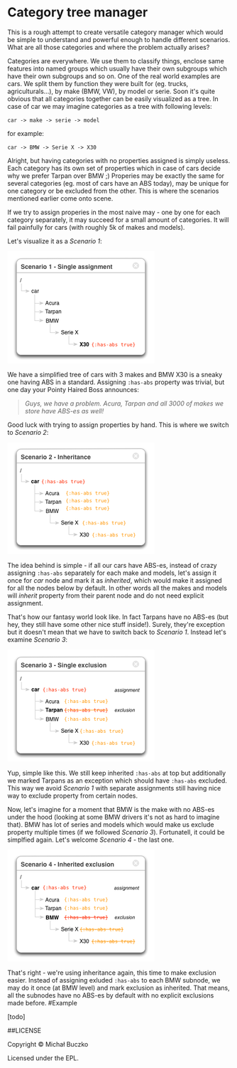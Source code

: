 # Category tree manager

This is a rough attempt to create versatile category manager which would be simple to understand and powerful enough to handle different scenarios.
What are all those categories and where the problem actually arises?

Categories are everywhere. We use them to classify things, enclose same features into named groups which usually have their own subgroups which have their own subgroups and so on.
One of the real world examples are cars. We split them by function they were built for (eg. trucks, agriculturals...), by make (BMW, VW), by model or serie.
Soon it's quite obvious that all categories together can be easily visualized as a tree. In case of car we may imagine categories as a tree with following levels:

    car -> make -> serie -> model

for example:

    car -> BMW -> Serie X -> X30

Alright, but having categories with no properties assigned is simply useless. Each category has its own set of properties which in case of cars decide why we prefer Tarpan over BMW ;)
Properies may be exactly the same for several categories (eg. most of cars have an ABS today), may be unique for one category or be excluded from the other. This is where the scenarios mentioned earlier come onto scene.

If we try to assign properies in the most naive may - one by one for each category separately, it may succeed for a small amount of categories. It will fail painfully for cars (with roughly 5k of makes and models).

Let's visualize it as a _Scenario 1_:

![scenario1](https://github.com/mbuczko/categorizer/blob/master/scenario1.png "scenario 1")

We have a simplified tree of cars with 3 makes and BMW X30 is a sneaky one having ABS in a standard. Assigning ```:has-abs``` property was trivial, but one day your Pointy Haired Boss announces:

> _Guys, we have a problem. Acura, Tarpan and all 3000 of makes we store have ABS-es as well!_

Good luck with trying to assign properties by hand. This is where we switch to _Scenario 2_:

![scenario2](https://github.com/mbuczko/categorizer/blob/master/scenario2.png "scenario 2")

The idea behind is simple - if all our cars have ABS-es, instead of crazy assigning ```:has-abs``` separately for each make and models, let's assign it once for _car_ node and mark it as _inherited_, which would make it assigned for all the nodes below by default.
In other words all the makes and models will _inherit_ property from their parent node and do not need explicit assignment.

That's how our fantasy world look like. In fact Tarpans have no ABS-es (but hey, they still have some other nice stuff inside!). Surely, they're exception but it doesn't mean that we have to switch back to _Scenario 1_. Instead let's examine _Scenario 3_:

![scenario3](https://github.com/mbuczko/categorizer/blob/master/scenario3.png "scenario 3")

Yup, simple like this. We still keep inherited ```:has-abs``` at top but additionally we marked Tarpans as an exception which should have ```:has-abs``` excluded. This way we avoid _Scenario 1_ with separate assignments still having nice way to exclude property from certain nodes.

Now, let's imagine for a moment that BMW is the make with no ABS-es under the hood (looking at some BMW drivers it's not as hard to imagine that). BMW has lot of series and models which would make us exclude property multiple times (if we followed _Scenario 3_). Fortunatell, it could be simplfied again. Let's welcome _Scenario 4_ - the last one.

![scenario4](https://github.com/mbuczko/categorizer/blob/master/scenario4.png "scenario 4")

That's right - we're using inheritance again, this time to make exclusion easier. Instead of assigning exluded ```:has-abs```  to each BMW subnode, we may do it once (at BMW level) and mark exclusion as inherited. That means, all the subnodes have no ABS-es by default with no explicit exclusions made before.
#Example

[todo]

##LICENSE

Copyright © Michał Buczko

Licensed under the EPL.
